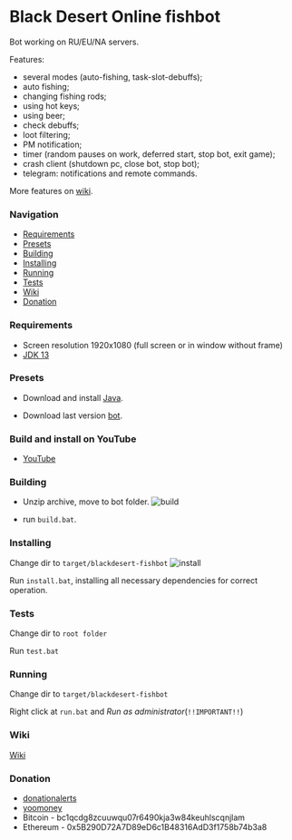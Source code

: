 # Black Desert Online fishbot
 
 Bot working on RU/EU/NA servers.
 
 Features:

- several modes (auto-fishing, task-slot-debuffs);
- auto fishing;
- changing fishing rods;
- using hot keys;
- using beer;
- check debuffs;
- loot filtering;
- PM notification;
- timer (random pauses on work, deferred start, stop bot, exit game);
- crash client (shutdown pc, close bot, stop bot);
- telegram: notifications and remote commands.

More features on [wiki](https://github.com/Symb1OS/blackdesert-fishbot/wiki).


### Navigation

- [Requirements](#requirements)
- [Presets](#presets)
- [Building](#building)
- [Installing](#installing)
- [Running](#running)
- [Tests](#tests)
- [Wiki](#wiki)
- [Donation](#donation)


### Requirements

- Screen resolution 1920x1080 (full screen or in window without frame)
- [JDK 13](https://www.oracle.com/technetwork/java/javase/downloads/jdk13-downloads-5672538.html)


### Presets

- Download and install [Java](https://jdk.java.net/java-se-ri/13).

- Download last version [bot](https://github.com/Symb1OS/blackdesert-fishbot/releases/latest).


### Build and install on YouTube
- [YouTube](https://youtu.be/de7OafXbMfk)


### Building
- Unzip archive, move to bot folder.
![build](https://github.com/Symb1OS/blackdesert-fishbot/blob/master/docs/build.png)

- run `build.bat`.


### Installing

Change dir to `target/blackdesert-fishbot`
![install](https://github.com/Symb1OS/blackdesert-fishbot/blob/master/docs/install.png)

Run `install.bat`, installing all necessary dependencies for correct operation.


### Tests
Change dir to `root folder`

Run `test.bat`

### Running
Change dir to `target/blackdesert-fishbot`


Right click at `run.bat` and *Run as administrator*(`!!IMPORTANT!!`)

### Wiki
[Wiki](https://github.com/Symb1OS/blackdesert-fishbot/wiki)


### Donation
- [donationalerts](https://www.donationalerts.com/r/symb1os)
- [yoomoney](https://yoomoney.ru/to/410014569437812)
- Bitcoin - bc1qcdg8zcuuwqu07r6490kja3w84keuhlscqnjlam
- Ethereum - 0x5B290D72A7D89eD6c1B48316AdD3f1758b74b3a8
